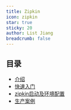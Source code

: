 ```yaml
---
title: Zipkin
icon: zipkin
star: true
sticky: 20
author: List Jiang
breadcrumb: false
---
```


## 目录

- [介绍](info.md)
- [快速入门](quick-start.md)
- [zipkin启动及环境配置](start-env.md)
- [生产案例](demo.md)